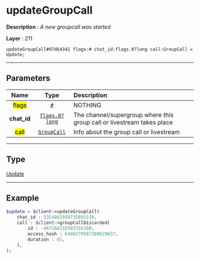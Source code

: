 # updateGroupCall

**Description** : *A new groupcall was started*

**Layer** : 211

```tl
updateGroupCall#97d64341 flags:# chat_id:flags.0?long call:GroupCall = Update;
```

---

## Parameters

| Name | Type | Description |
| :---: | :---: | :--- |
| <mark>flags</mark> | [`#`](type/#) | NOTHING |
| **chat_id** | [`flags.0?long`](type/long) | The channel/supergroup where this group call or livestream takes place |
| <mark>call</mark> | [`GroupCall`](type/GroupCall) | Info about the group call or livestream |

---

## Type

[Update](type/Update)

---

## Example

```php
$update = $client->updateGroupCall(
	chat_id : 3354862958735691510,
	call : $client->groupCallDiscarded(
		id : -467168216503356380,
		access_hash : 6498270587380629637,
		duration : 91,
	),
);
```